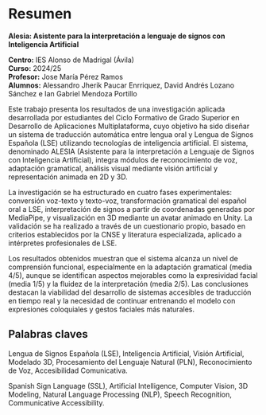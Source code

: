 # Resumen

**Alesia: Asistente para la interpretación a lenguaje de signos con Inteligencia Artificial**

**Centro:** IES Alonso de Madrigal (Ávila)  
**Curso:** 2024/25   
**Profesor:** Jose María Pérez Ramos   
**Alumnos:** Alessandro Jherik Paucar Enrriquez, David Andrés Lozano Sánchez e Ian Gabriel Mendoza Portillo

Este trabajo presenta los resultados de una investigación aplicada desarrollada por estudiantes del Ciclo Formativo de
Grado Superior en Desarrollo de Aplicaciones Multiplataforma, cuyo objetivo ha sido diseñar un sistema de traducción
automática entre lengua oral y Lengua de Signos Española (LSE) utilizando tecnologías de inteligencia artificial. El
sistema, denominado ALESIA (Asistente para la interpretación a Lenguaje de Signos con Inteligencia Artificial), integra
módulos de reconocimiento de voz, adaptación gramatical, análisis visual mediante visión artificial y representación
animada en 2D y 3D.

La investigación se ha estructurado en cuatro fases experimentales: conversión voz-texto y texto-voz, transformación
gramatical del español oral a LSE, interpretación de signos a partir de coordenadas generadas por MediaPipe, y
visualización en 3D mediante un avatar animado en Unity. La validación se ha realizado a través de un cuestionario
propio, basado en criterios establecidos por la CNSE y literatura especializada, aplicado a intérpretes profesionales de
LSE.

Los resultados obtenidos muestran que el sistema alcanza un nivel de comprensión funcional, especialmente en la
adaptación gramatical (media 4/5), aunque se identifican aspectos mejorables como la expresividad facial (media 1/5) y
la fluidez de la interpretación (media 2/5). Las conclusiones destacan la viabilidad del desarrollo de sistemas
accesibles de traducción en tiempo real y la necesidad de continuar entrenando el modelo con expresiones coloquiales y
gestos faciales más naturales.

## Palabras claves

Lengua de Signos Española (LSE), Inteligencia Artificial, Visión Artificial, Modelado 3D, Procesamiento del Lenguaje
Natural (PLN), Reconocimiento de Voz, Accesibilidad Comunicativa.

Spanish Sign Language (SSL), Artificial Intelligence, Computer Vision, 3D Modeling, Natural Language Processing (NLP),
Speech Recognition, Communicative Accessibility.

